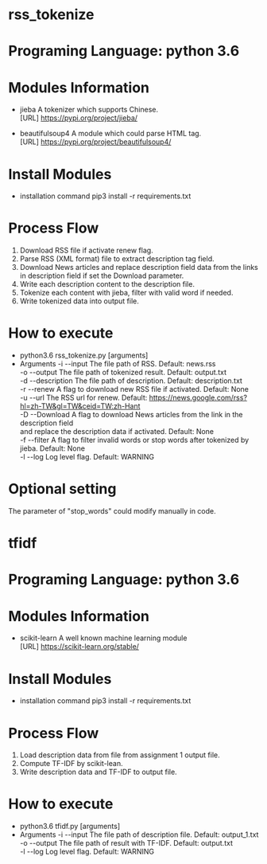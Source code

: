 # rss_tokenize
# Programing Language: python 3.6
# Modules Information
* jieba
A tokenizer which supports Chinese.  
[URL] https://pypi.org/project/jieba/

* beautifulsoup4
A module which could parse HTML tag.  
[URL] https://pypi.org/project/beautifulsoup4/

# Install Modules
* installation command
pip3 install -r requirements.txt

# Process Flow
1. Download RSS file if activate renew flag.
2. Parse RSS (XML format) file to extract description tag field.
3. Download News articles and replace description field data
   from the links in description field if set the Download parameter.
4. Write each description content to the description file.
5. Tokenize each content with jieba, filter with valid word if needed.
6. Write tokenized data into output file.

# How to execute
* python3.6 rss_tokenize.py [arguments]
* Arguments
 -i  --input          The file path of RSS. Default: news.rss  
 -o  --output         The file path of tokenized result. Default: output.txt  
 -d  --description    The file path of description. Default: description.txt  
 -r  --renew          A flag to download new RSS file if activated. Default: None  
 -u  --url            The RSS url for renew. Default: https://news.google.com/rss?hl=zh-TW&gl=TW&ceid=TW:zh-Hant  
 -D  --Download       A flag to download News articles from the link in the description field  
                      and replace the description data if activated. Default: None  
 -f  --filter         A flag to filter invalid words or stop words after tokenized by jieba. Default: None  
 -l  --log            Log level flag. Default: WARNING  

# Optional setting
The parameter of "stop_words" could modify manually in code.


# tfidf
# Programing Language: python 3.6
# Modules Information
* scikit-learn
A well known machine learning module  
[URL] https://scikit-learn.org/stable/

# Install Modules
* installation command
pip3 install -r requirements.txt

# Process Flow
1. Load description data from file from assignment 1 output file.
2. Compute TF-IDF by scikit-lean.
3. Write description data and TF-IDF to output file.

# How to execute
* python3.6 tfidf.py [arguments]
* Arguments
 -i  --input          The file path of description file. Default: output_1.txt  
 -o  --output         The file path of result with TF-IDF. Default: output.txt  
 -l  --log            Log level flag. Default: WARNING  
